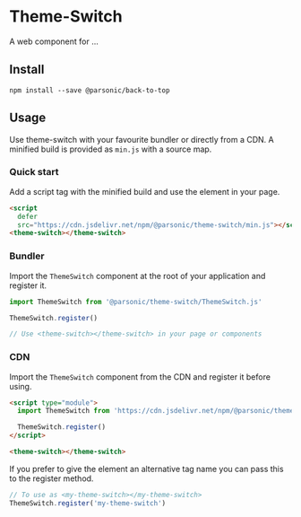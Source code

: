 # Theme-Switch

A web component for ...

## Install

```shell
npm install --save @parsonic/back-to-top
```

## Usage

Use theme-switch with your favourite bundler or directly from a CDN. A minified
build is provided as `min.js` with a source map.

### Quick start

Add a script tag with the minified build and use the element in your page.

```html
<script
  defer
  src="https://cdn.jsdelivr.net/npm/@parsonic/theme-switch/min.js"></script>
<theme-switch></theme-switch>
```

### Bundler

Import the `ThemeSwitch` component at the root of your application and register
it.

```js
import ThemeSwitch from '@parsonic/theme-switch/ThemeSwitch.js'

ThemeSwitch.register()

// Use <theme-switch></theme-switch> in your page or components
```

### CDN

Import the `ThemeSwitch` component from the CDN and register it before using.

```html
<script type="module">
  import ThemeSwitch from 'https://cdn.jsdelivr.net/npm/@parsonic/theme-switch/ThemeSwitch.js'

  ThemeSwitch.register()
</script>

<theme-switch></theme-switch>
```

If you prefer to give the element an alternative tag name you can pass this to
the register method.

```js
// To use as <my-theme-switch></my-theme-switch>
ThemeSwitch.register('my-theme-switch')
```
